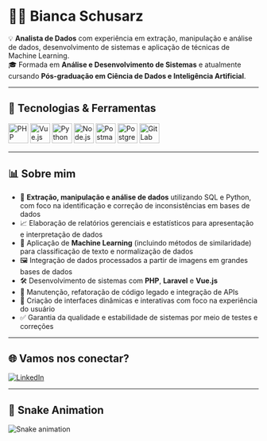 # 👩‍💻 Bianca Schusarz

💡 **Analista de Dados** com experiência em extração, manipulação e análise de dados, desenvolvimento de sistemas e aplicação de técnicas de Machine Learning.  
🎓 Formada em **Análise e Desenvolvimento de Sistemas** e atualmente cursando **Pós-graduação em Ciência de Dados e Inteligência Artificial**.  

---

## 🚀 Tecnologias & Ferramentas

<p align="left">
  <img src="https://cdn.jsdelivr.net/gh/devicons/devicon/icons/php/php-original.svg" alt="PHP" width="40" height="40"/>
  <img src="https://cdn.jsdelivr.net/gh/devicons/devicon/icons/vuejs/vuejs-original.svg" alt="Vue.js" width="40" height="40"/> 
  <img src="https://cdn.jsdelivr.net/gh/devicons/devicon/icons/python/python-original.svg" alt="Python" width="40" height="40"/> 
  <img src="https://cdn.jsdelivr.net/gh/devicons/devicon/icons/nodejs/nodejs-original.svg" alt="Node.js" width="40" height="40"/> 
  <img src="https://www.vectorlogo.zone/logos/getpostman/getpostman-icon.svg" alt="Postman" width="40" height="40"/> 
  <img src="https://cdn.jsdelivr.net/gh/devicons/devicon/icons/postgresql/postgresql-original.svg" alt="PostgreSQL" width="40" height="40"/> 
  <img src="https://cdn.jsdelivr.net/gh/devicons/devicon/icons/gitlab/gitlab-original.svg" alt="GitLab" width="40" height="40"/> 
</p>

---

## 📊 Sobre mim
- 📌 **Extração, manipulação e análise de dados** utilizando SQL e Python, com foco na identificação e correção de inconsistências em bases de dados  
- 📈 Elaboração de relatórios gerenciais e estatísticos para apresentação e interpretação de dados  
- 🤖 Aplicação de **Machine Learning** (incluindo métodos de similaridade) para classificação de texto e normalização de dados  
- 🖼️ Integração de dados processados a partir de imagens em grandes bases de dados  
- 🛠️ Desenvolvimento de sistemas com **PHP**, **Laravel** e **Vue.js**  
- 🔄 Manutenção, refatoração de código legado e integração de APIs  
- 🎨 Criação de interfaces dinâmicas e interativas com foco na experiência do usuário  
- ✅ Garantia da qualidade e estabilidade de sistemas por meio de testes e correções  

---

## 🌐 Vamos nos conectar?
[![LinkedIn](https://img.shields.io/badge/LinkedIn-0077B5?style=for-the-badge&logo=linkedin&logoColor=white)](https://www.linkedin.com/in/bianca-schusarz/)  

---

## 🐍 Snake Animation
![Snake animation](https://github.com/Schusban/Schusban/blob/output/dist/github-contribution-grid-snake.svg)
